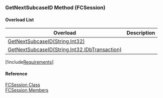 ﻿### GetNextSubcaseID Method (FCSession)

#### Overload List

| Overload | Description |
| --- | --- |
| [GetNextSubcaseID(String,Int32)](FChoice.Foundation.Clarify.Compatibility~FChoice.Foundation.Clarify.Compatibility.FCSession~GetNextSubcaseID(String,Int32).md) |   |
| [GetNextSubcaseID(String,Int32,IDbTransaction)](FChoice.Foundation.Clarify.Compatibility~FChoice.Foundation.Clarify.Compatibility.FCSession~GetNextSubcaseID(String,Int32,IDbTransaction).md) |   |

[!include[Requirements](../partials/requirements.md)]



#### Reference

[FCSession Class](FChoice.Foundation.Clarify.Compatibility~FChoice.Foundation.Clarify.Compatibility.FCSession.md)  
[FCSession Members](FChoice.Foundation.Clarify.Compatibility~FChoice.Foundation.Clarify.Compatibility.FCSession_members.md)
